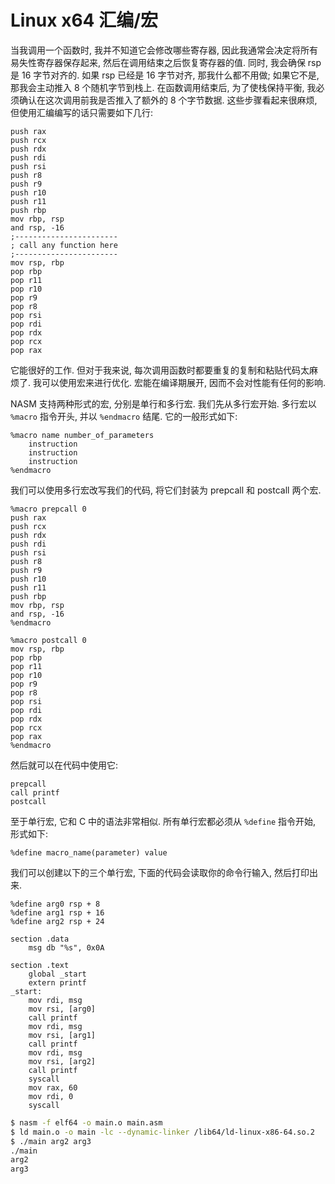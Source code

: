 # Linux x64 汇编/宏

当我调用一个函数时, 我并不知道它会修改哪些寄存器, 因此我通常会决定将所有易失性寄存器保存起来, 然后在调用结束之后恢复寄存器的值. 同时, 我会确保 rsp 是 16 字节对齐的. 如果 rsp 已经是 16 字节对齐, 那我什么都不用做; 如果它不是, 那我会主动推入 8 个随机字节到栈上. 在函数调用结束后, 为了使栈保持平衡, 我必须确认在这次调用前我是否推入了额外的 8 个字节数据. 这些步骤看起来很麻烦, 但使用汇编编写的话只需要如下几行:

```text
push rax
push rcx
push rdx
push rdi
push rsi
push r8
push r9
push r10
push r11
push rbp
mov rbp, rsp
and rsp, -16
;-----------------------
; call any function here
;-----------------------
mov rsp, rbp
pop rbp
pop r11
pop r10
pop r9
pop r8
pop rsi
pop rdi
pop rdx
pop rcx
pop rax
```

它能很好的工作. 但对于我来说, 每次调用函数时都要重复的复制和粘贴代码太麻烦了. 我可以使用宏来进行优化. 宏能在编译期展开, 因而不会对性能有任何的影响.

NASM 支持两种形式的宏, 分别是单行和多行宏. 我们先从多行宏开始. 多行宏以 `%macro` 指令开头, 并以 `%endmacro` 结尾. 它的一般形式如下:

```text
%macro name number_of_parameters
    instruction
    instruction
    instruction
%endmacro
```

我们可以使用多行宏改写我们的代码, 将它们封装为 prepcall 和 postcall 两个宏.

```text
%macro prepcall 0
push rax
push rcx
push rdx
push rdi
push rsi
push r8
push r9
push r10
push r11
push rbp
mov rbp, rsp
and rsp, -16
%endmacro

%macro postcall 0
mov rsp, rbp
pop rbp
pop r11
pop r10
pop r9
pop r8
pop rsi
pop rdi
pop rdx
pop rcx
pop rax
%endmacro
```

然后就可以在代码中使用它:

```text
prepcall
call printf
postcall
```

至于单行宏, 它和 C 中的语法非常相似. 所有单行宏都必须从 `%define` 指令开始, 形式如下:

```text
%define macro_name(parameter) value
```

我们可以创建以下的三个单行宏, 下面的代码会读取你的命令行输入, 然后打印出来.

```text
%define arg0 rsp + 8
%define arg1 rsp + 16
%define arg2 rsp + 24

section .data
    msg db "%s", 0x0A

section .text
    global _start
    extern printf
_start:
    mov rdi, msg
    mov rsi, [arg0]
    call printf
    mov rdi, msg
    mov rsi, [arg1]
    call printf
    mov rdi, msg
    mov rsi, [arg2]
    call printf
    syscall
    mov rax, 60
    mov rdi, 0
    syscall
```

```sh
$ nasm -f elf64 -o main.o main.asm
$ ld main.o -o main -lc --dynamic-linker /lib64/ld-linux-x86-64.so.2
$ ./main arg2 arg3
./main
arg2
arg3
```

